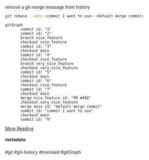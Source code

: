 remove a git merge message from history 


```bash
git rebase --onto <commit I want to use> <default merge commit>
```

```mermaid
gitGraph
       commit id: "1"
       commit id: "2"
       branch nice_feature
       checkout nice_feature
       commit id: "3"
       checkout main
       commit id: "4"
       checkout nice_feature
       branch very_nice_feature
       checkout very_nice_feature
       commit id: "5"
       checkout main
       commit id: "6"
       checkout nice_feature
       commit id: "7"
       checkout main
       merge nice_feature id: "PR #456"
       checkout very_nice_feature
       merge main id: "default merge commit"
       commit id: "commit I want to use"
       checkout main
       commit id: "9"
```

[More Reading](https://stackoverflow.com/questions/17577409/git-remove-merge-commit-from-history/48604371#48604371) 

##### metadata
#git #git-history #mermaid #gitGraph
